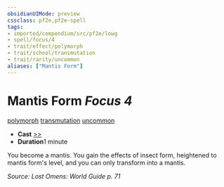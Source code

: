 ```yaml
---
obsidianUIMode: preview
cssclass: pf2e,pf2e-spell
tags:
- imported/compendium/src/pf2e/lowg
- spell/focus/4
- trait/effect/polymorph
- trait/school/transmutation
- trait/rarity/uncommon
aliases: ["Mantis Form"]
---
```

# Mantis Form *Focus 4*   
[polymorph](polymorph.md)  [transmutation](transmutation.md)  [uncommon](uncommon.md)  

- **Cast** [>>](chapter-9-playing-the-game.md#Actions "Two-Action") 
- **Duration**1 minute

You become a mantis. You gain the effects of insect form, heightened to mantis form's level, and you can only transform into a mantis.

*Source: Lost Omens: World Guide p. 71*